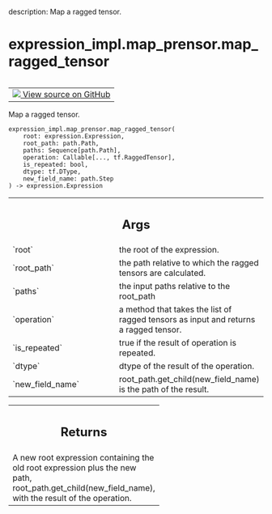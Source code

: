 description: Map a ragged tensor.

<div itemscope itemtype="http://developers.google.com/ReferenceObject">
<meta itemprop="name" content="expression_impl.map_prensor.map_ragged_tensor" />
<meta itemprop="path" content="Stable" />
</div>

# expression_impl.map_prensor.map_ragged_tensor

<!-- Insert buttons and diff -->

<table class="tfo-notebook-buttons tfo-api nocontent" align="left">
<td>
  <a target="_blank" href="https://github.com/google/struct2tensor/blob/master/struct2tensor/expression_impl/map_prensor.py#L141-L164">
    <img src="https://www.tensorflow.org/images/GitHub-Mark-32px.png" />
    View source on GitHub
  </a>
</td>
</table>



Map a ragged tensor.

<pre class="devsite-click-to-copy prettyprint lang-py tfo-signature-link">
<code>expression_impl.map_prensor.map_ragged_tensor(
    root: expression.Expression,
    root_path: path.Path,
    paths: Sequence[path.Path],
    operation: Callable[..., tf.RaggedTensor],
    is_repeated: bool,
    dtype: tf.DType,
    new_field_name: path.Step
) -> expression.Expression
</code></pre>



<!-- Placeholder for "Used in" -->


<!-- Tabular view -->
 <table class="responsive fixed orange">
<colgroup><col width="214px"><col></colgroup>
<tr><th colspan="2"><h2 class="add-link">Args</h2></th></tr>

<tr>
<td>
`root`
</td>
<td>
the root of the expression.
</td>
</tr><tr>
<td>
`root_path`
</td>
<td>
the path relative to which the ragged tensors are calculated.
</td>
</tr><tr>
<td>
`paths`
</td>
<td>
the input paths relative to the root_path
</td>
</tr><tr>
<td>
`operation`
</td>
<td>
a method that takes the list of ragged tensors as input and
returns a ragged tensor.
</td>
</tr><tr>
<td>
`is_repeated`
</td>
<td>
true if the result of operation is repeated.
</td>
</tr><tr>
<td>
`dtype`
</td>
<td>
dtype of the result of the operation.
</td>
</tr><tr>
<td>
`new_field_name`
</td>
<td>
root_path.get_child(new_field_name) is the path of the
result.
</td>
</tr>
</table>



<!-- Tabular view -->
 <table class="responsive fixed orange">
<colgroup><col width="214px"><col></colgroup>
<tr><th colspan="2"><h2 class="add-link">Returns</h2></th></tr>
<tr class="alt">
<td colspan="2">
A new root expression containing the old root expression plus the new path,
root_path.get_child(new_field_name), with the result of the operation.
</td>
</tr>

</table>

